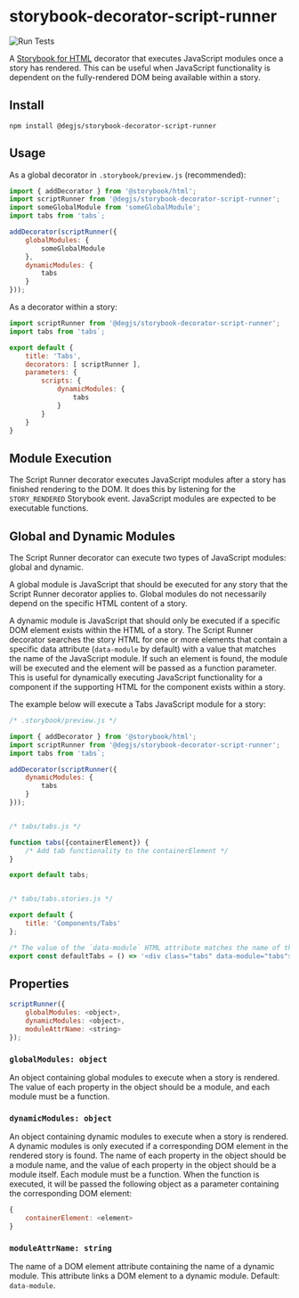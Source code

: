 # storybook-decorator-script-runner
![Run Tests](https://github.com/DEGJS/storybook-decorator-script-runner/workflows/Run%20Tests/badge.svg)

A [Storybook for HTML](https://storybook.js.org/docs/guides/guide-html/) decorator that executes JavaScript modules once a story has rendered. This can be useful when JavaScript functionality is dependent on the fully-rendered DOM being available within a story.

## Install
```
npm install @degjs/storybook-decorator-script-runner
```

## Usage
As a global decorator in `.storybook/preview.js` (recommended):
```js
import { addDecorator } from '@storybook/html';
import scriptRunner from '@degjs/storybook-decorator-script-runner';
import someGlobalModule from 'someGlobalModule';
import tabs from 'tabs`;

addDecorator(scriptRunner({
    globalModules: {
        someGlobalModule
    },
    dynamicModules: {
        tabs
    }
}));
```
As a decorator within a story:
```js
import scriptRunner from '@degjs/storybook-decorator-script-runner';
import tabs from 'tabs`;

export default {
    title: 'Tabs',
    decorators: [ scriptRunner ],
    parameters: {
        scripts: {
            dynamicModules: {
                tabs
            }
        }
    }
}
```

## Module Execution
The Script Runner decorator executes JavaScript modules after a story has finished rendering to the DOM. It does this by listening for the `STORY_RENDERED` Storybook event. JavaScript modules are expected to be executable functions.

## Global and Dynamic Modules
The Script Runner decorator can execute two types of JavaScript modules: global and dynamic. 

A global module is JavaScript that should be executed for any story that the Script Runner decorator applies to. Global modules do not necessarily depend on the specific HTML content of a story.

A dynamic module is JavaScript that should only be executed if a specific DOM element exists within the HTML of a story. The Script Runner decorator searches the story HTML for one or more elements that contain a specific data attribute (`data-module` by default) with a value that matches the name of the JavaScript module. If such an element is found, the module will be executed and the element will be passed as a function parameter. This is useful for dynamically executing JavaScript functionality for a component if the supporting HTML for the component exists within a story. 

The example below will execute a Tabs JavaScript module for a story:
```js
/* .storybook/preview.js */

import { addDecorator } from '@storybook/html';
import scriptRunner from '@degjs/storybook-decorator-script-runner';
import tabs from 'tabs`;

addDecorator(scriptRunner({
    dynamicModules: {
        tabs
    }
}));


/* tabs/tabs.js */

function tabs({containerElement}) {
    /* Add tab functionality to the containerElement */
}

export default tabs;


/* tabs/tabs.stories.js */

export default {
    title: 'Components/Tabs'
};

/* The value of the `data-module` HTML attribute matches the name of the tabs module in the dynamicModules object */
export const defaultTabs = () => '<div class="tabs" data-module="tabs">...</div>';
```

## Properties
```js
scriptRunner({
    globalModules: <object>,
    dynamicModules: <object>,
    moduleAttrName: <string>
});
```

### `globalModules: object`
An object containing global modules to execute when a story is rendered. The value of each property in the object should be a module, and each module must be a function.

### `dynamicModules: object`
An object containing dynamic modules to execute when a story is rendered. A dynamic modules is only executed if a corresponding DOM element in the rendered story is found. The name of each property in the object should be a module name, and the value of each property in the object should be a module itself. Each module must be a function. When the function is executed, it will be passed the following object as a parameter containing the corresponding DOM element:
```js
{
    containerElement: <element>
}
```

### `moduleAttrName: string`
The name of a DOM element attribute containing the name of a dynamic module. This attribute links a DOM element to a dynamic module.  Default: `data-module`.